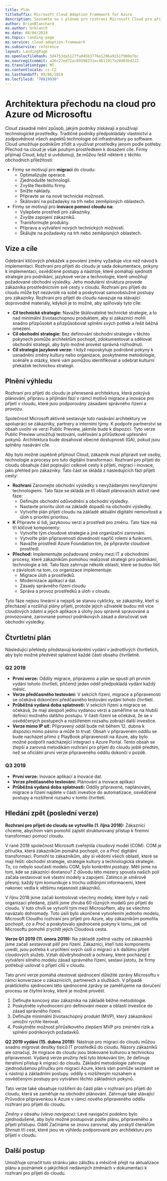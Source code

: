 ```yaml
---
title: Plán
titleSuffix: Microsoft Cloud Adoption Framework for Azure
description: Seznamte se s plánem pro rozhraní Microsoft Cloud pro přijetí pro Azure.
author: BrianBlanchard
ms.author: brblanch
ms.date: 04/04/2019
ms.topic: landing-page
ms.service: cloud-adoption-framework
ms.subservice: reference
layout: LandingPage
ms.openlocfilehash: 5d4753da5127fa845b3776e1206a9151f900e7bc
ms.sourcegitcommit: a26c27ed72ac89198231ec4b11917a20d03bd222
ms.translationtype: MT
ms.contentlocale: cs-CZ
ms.lasthandoff: 09/06/2019
ms.locfileid: "70819930"
---
```

# <a name="microsoft-cloud-adoption-framework-for-azure"></a>Architektura přechodu na cloud pro Azure od Microsoftu

Cloud zásadně mění způsob, jakým podniky získávají a používají technologické prostředky. Tradičně podniky předpokládaly vlastnictví a zodpovědnost všech aspektů technologie od infrastruktury po software. Cloud umožňuje podnikům zřídit a využívat prostředky jenom podle potřeby. Přechod na cloud je však pouhým prostředkem k dosažení cíle. Firmy přijímají Cloud, když si uvědomují, že můžou řešit některé z těchto obchodních příležitostí:

- Firmy se motivují pro **migraci** do cloudu:
  - Optimalizujte operace.
  - Zjednodušte technologii.
  - Zvyšte flexibilitu firmy.
  - Snižte náklady.
  - Připravte se na nové technické možnosti.
  - Škálování na požadavky na trh nebo zeměpisných oblastech.
- Firmy se motivují pro **inovace pomocí cloudu na:**
  - Vylepšete prostředí pro zákazníky.
  - Zvyšte zapojení zákazníků.
  - Transformujte produkty.
  - Příprava a vytváření nových technických možností.
  - Škálujte na požadavky na trh nebo zeměpisných oblastech.

## <a name="vision-and-objectives"></a>Vize a cíle

Odebrání klíčových překážek a povolení změny vyžaduje více než návod k implementaci. Rozhraní pro přijetí do cloudu je sada dokumentace, pokyny k implementaci, osvědčené postupy a nástroje, které pomáhají sjednotit strategie pro podnikání, jazykové verze a technologie, které umožňují požadované obchodní výsledky. Jeho modulární struktura provede zákazníka prostřednictvím své cesty v cloudu. Rozhraní pro přijetí do cloudu může být nezávislé na sobě a poskytovat samoobslužné postupy pro zákazníky. Rozhraní pro přijetí do cloudu navazuje na stávající doprovodné materiály, kdykoli je to možné, aby splňovaly tyto cíle:

- **Cíl technické strategie:** Navažte škálovatelné technické strategie, a to nad minimální životaschopnou produktem, aby si zákazníci mohli snadno přizpůsobit a přizpůsobovat splnění svých potřeb a řešit běžná omezení.
- **Cíl obchodní strategie:** Bez definování obchodní strategie v těchto pokynech pomůže architektům pochopit, zdokumentovat a sdělovat obchodní strategii, aby bylo možné provést správná rozhodnutí.
- **Cíl strategie jazykové verze:** I když neposkytuje podrobné pokyny k usnadnění změny kultury nebo organizace, poskytneme metodologie, scénáře a otázky, které vám pomůžou identifikovat a odebrat kulturní překážek technickou strategii.

## <a name="fulfilling-the-vision"></a>Plnění výhledu

Rozhraní pro přijetí do cloudu je přenesená architektura, která pokrývá plánování, přípravu a přijímání fází v rámci motivů migrace a inovace pro přijetí v cloudu, které jsou podporovány zásadami správného řízení a provozu.

Společnost Microsoft aktivně sestavuje tuto nasávání architektury ve spolupráci se zákazníky, partnery a interními týmy. K podpoře partnerství se obsah uvolní ve verzi Public Preview, jakmile bude k dispozici. Tyto verze Public Preview umožňují testování, ověřování a přírůstkové upřesnění pokynů. Architektura bude dosahovat obecné dostupnosti (GA), pokud jsou splněny nasávání cíle.

Aby bylo možné úspěšně přijmout Cloud, zákazník musí připravit své osoby, technologie a procesy pro tuto digitální transformaci. Rozhraní pro přijetí do cloudu obsahuje část popisující celkové cesty k přijetí, migraci i inovace, jako přehled pro zákazníky. Tato část se skládá z následujících fází přijetí cesty:

- **Rozhraní** Zarovnejte obchodní výsledky s nevyžádanými nevyřízenými technologiemi. Tato fáze se skládá ze tří oblastí plánovacích aktivit rané fáze:
  - Definujte obchodní odůvodnění a obchodní výsledky.
  - Nastavte prioritu úloh na základě dopadů na obchodní výsledky.
  - Vytvořte plán přijetí cloudu na základě aktuální digitální nemovitosti a úloh s prioritní prioritou.
- **K** Připravte si lidi, jazykovou verzi a prostředí pro změnu. Tato fáze má tři klíčové komponenty:
  - Vytvořte tým cloudové strategie a jiné organizační zarovnání.
  - Vytvořte plán připravenosti dovedností napříč rolemi a funkcemi.
  - Navažte prostředí Azure Foundation tím, že připravíte cloudové prostředí.
- **Přechod:** Implementujte požadované změny mezi IT a obchodními procesy, které zákazníkům pomohou realizovat strategii pro podnikání, technologie a lidi. Tato fáze zahrnuje několik oblastí, které se budou lišit v závislosti na tom, co organizace implementuje:
  - Migrace úloh a prostředků.
  - Modernizace aplikací a dat.
  - Zásady správného řízení cloudu
  - Správa a provoz prostředků a úloh v cloudu.

Tyto fáze nejsou lineární a nejspíš se stanou cyklicky, se zákazníky, kteří si přecházejí a rozšiřují plány přijetí, protože jejich uživatelé budou mít více cloudových zdatní a jejich aplikace a úlohy jsou správně spravované a provozované, zarovnané pomocí podnikových zásad a doručovat své obchodní výsledky.

## <a name="quarterly-roadmap"></a>Čtvrtletní plán

Následující přehledy představují konkrétní vydání v jednotlivých čtvrtletích, aby bylo možné předvést splatnost každé části obsahu čtvrtletně.

### <a name="q2-2019"></a>Q2 2019

- **První verze:** Oddíly migrace, připraveno a plán se spustí při prvním vydání tohoto čtvrtletí, přičemž jeden oddíl předpokládá vydání každý měsíc.
- **Verze předčasného testování:** V sekcích řízení, migrace a připravenosti se očekává dokončení předčasného testování vydání tohoto čtvrtletí.
- **Průběžná vydaná doba splatnosti:** V sekcích řízení a migrace se očekává, že mají alespoň jednu vydanou verzi a zaměříme se na hlubší definici možného dalšího postupu. V části řízení se očekává, že se v osvědčených postupech a rozšířeném rozsahu zobrazí další investice.
- **Verze mimo IP síť:** Připravený oddíl bude mít během 12. dubna k dispozici mimo pásmo a může to trvat. Obsah v připraveném oddílu se bude nacházet přímo z PlayBook připravenosti na Azure, aby bylo možné podpořit nadcházející integraci s Azure Portal. Tento obsah se zlepší a zarovná metodikám rozhraní pro přijetí do cloudu ještě předtím, než se oficiální první verze připraveného oddílu dokončí v pozdě.

### <a name="q3-2019"></a>Q3 2019

- **První verze:** Inovace aplikací a inovace dat.
- **Verze předčasného testování:** Plánování a inovace aplikací
- **Průběžná vydaná doba splatnosti:** Oddíly připravené, naplánování, migrace a řízení najdete v části investice do automatizace, osvědčené postupy a rozšířené rozsahu v tomto čtvrtletí.

## <a name="looking-back-recent-releases"></a>Hledání zpět (poslední verze)

**Rozhraní pro přijetí do cloudu se vytvořilo (1. října 2018):** Zákazníci chceme, abychom vám pomohli zajistit strukturovaný přístup k firemní transformaci pomocí cloudu.

V rané 2018 společnost Microsoft zveřejnila cloudový model (COM). COM je příručka, která zákazníkům pomáhá pochopit, _co_ a _Proč_ digitální transformaci. Pomohl to zákazníkům, aby si vědomi všech oblastí, které se mají řešit: obchodní strategie, strategie kultury a technologická strategie. To, co nebylo součástí modelu COM, bylo konkrétní _postupy_. Měli jsme na tom, kde se zákazníci dostanou? Z důvodu této mezery spousta našich polí začala sestavovat své vlastní modely a zapojení. Zatímco je směrově přesný, každý tým komunikuje s trochu odlišnými informacemi, které nakonec vedla k většímu nejasnosti zákazníků.

V říjnu 2018 jsme začali kontrolovat všechny modely, které byly v naší organizaci předané, zjistili jsme zhruba 60 různých modelů pro přijetí do cloudu. V tuto chvíli se vytvořil tým mezi Microsoftem, aby se všechno navázalo dohromady. Toto úsilí bylo ukončené vytvořením jednoho modelu, Microsoft Cloudho rozhraní pro přijetí pro Azure, aby zákazníkům pomohla pochopit, _co_ a _Proč_ a poskytovalo sjednocené pokyny k tomu, _jak_ od Microsoftu pomohli zrychlit jejich Cloudová cesta.

**Verze Q1 2019 (11. února 2019):** Na základě zpětné vazby od zákazníků jsme začali sestavovat pilíř pro řízení. Zákazníci, kteří tuto komponentu uvedli, jsou potřeba k urychlení svých úsilí o migraci a k dalšímu přijetí cloudových služeb. Vztah důvěryhodnosti a ochrany, které pocházejí z vytváření silného modelu zásad správného řízení, sestaví jistotu, že firmy potřebují usilovat o přijetí cílů v cloudu.

Tato první verze pomáhá otestovat sjednocení důležité zprávy Microsoftu v rámci konverzace o zákaznících, partnerech a službách. V případě praktického sjednocení této sjednocené zprávy se zaměřujeme na doručení procesu se čtyřmi kroky, které je možné provést.

1. Definujte koncový stav zákazníka na základě běžné metodologie.
2. Poskytněte vyhodnocení pro definování mezer a oblastí investice do zásad správného řízení.
3. Definujte minimální životaschopný produkt (MVP), který zákazníkovi umožní rychle iterovat.
4. Poskytněte možnost přírůstkového zlepšení MVP pro zmírnění rizik a splnění podnikových požadavků.

**Q2 2019 vydání (15. dubna 2019):** Nástroje pro migraci do cloudu můžou snadno migrovat desítky tisíců IT prostředků do cloudu. Názory zákazníků ale označují, že migrace do cloudu jsou blokované kulturou a technickou připravenost. Vydaná verze pružiny řeší tyto blokování tím, že definuje iterativní přístup k migraci do cloudu. Základní metodologie zahrnuje zjednodušenou příručku pro migraci Azure, která vám pomůže seznámit se s nástroji a základními postupy. oddíly s rozšířeným rozsahem a osvědčenými postupy pro vytváření těchto základních pokynů.

Tato verze také obsahuje rozšíření do části plán v rozhraní pro přijetí do cloudu, která se zaměřuje na obchodní plánování. Zahrnuje také stávající Průvodce připravenkou k Azure v rámci nového připraveného oddílu rozhraní pro přijetí do cloudu.

_Změny v obsahu (vlevo navigace):_ Levé navigační podokno bylo zjednodušené, aby bylo možné postupovat podle plánu, připraveného a přijetí přístupu. Oddíl Začínáme se znovu zarovnal, aby poskytl čtenářům Shrnutí tří cest, které jsou ve výhledu podporované pro architekturu pro přijetí v cloudu.

## <a name="next-steps"></a>Další postup

Umožňuje označit tuto stránku jako záložku a měsíčně přejít na aktualizace plánu a poznámek o jakýchkoli nedávných změnách v dokumentaci k rozhraní pro přijetí do cloudu.
